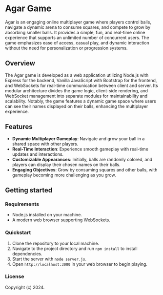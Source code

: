 # Agar Game

Agar is an engaging online multiplayer game where players control balls, navigate a dynamic arena to consume squares, and compete to grow by absorbing smaller balls. It provides a simple, fun, and real-time online experience that supports an unlimited number of concurrent users. The game emphasizes ease of access, casual play, and dynamic interaction without the need for personalization or progression systems.

## Overview

The Agar game is developed as a web application utilizing Node.js with Express for the backend, Vanilla JavaScript with Bootstrap for the frontend, and WebSockets for real-time communication between client and server. Its modular architecture divides the game logic, client-side rendering, and WebSocket management into separate modules for maintainability and scalability. Notably, the game features a dynamic game space where users can see their names displayed on their balls, enhancing the multiplayer experience.

## Features

- **Dynamic Multiplayer Gameplay**: Navigate and grow your ball in a shared space with other players.
- **Real-Time Interaction**: Experience smooth gameplay with real-time updates and interactions.
- **Customizable Appearances**: Initially, balls are randomly colored, and players can display their chosen names on their balls.
- **Engaging Objectives**: Grow by consuming squares and other balls, with gameplay becoming more challenging as you grow.

## Getting started

### Requirements

- Node.js installed on your machine.
- A modern web browser supporting WebSockets.

### Quickstart

1. Clone the repository to your local machine.
2. Navigate to the project directory and run `npm install` to install dependencies.
3. Start the server with `node server.js`.
4. Open `http://localhost:3000` in your web browser to begin playing.

### License

Copyright (c) 2024.